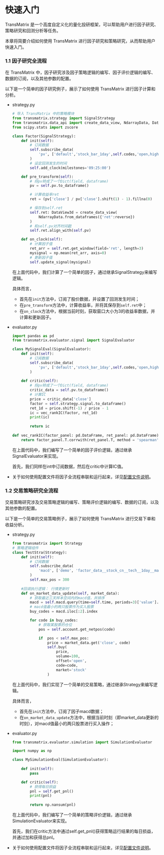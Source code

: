 # 快速入门
TransMatrix 是一个高度自定义化的量化投研框架，可以帮助用户进行因子研究、策略研究和回测分析等任务。

本章将简要介绍如何使用 TransMatrix 进行因子研究和策略研究，从而帮助用户快速入门。



### 1.1 因子研究全流程

在 TransMatrix 中，因子研究涉及因子策略逻辑的编写、因子评价逻辑的编写、数据的订阅，以及其他参数的配置。

以下是一个简单的因子研究例子，展示了如何使用 TransMatrix 进行因子计算和分析。

- strategy.py
    ```python
    # 导入 TransMatrix 中的策略模块
    from transmatrix.strategy import SignalStrategy
    from transmatrix.data_api import create_data_view, NdarrayData, DataView3d, DataView2d
    from scipy.stats import zscore
    
    class Factor(SignalStrategy):
        def init(self):
            # 订阅数据
            self.subscribe_data(
                'pv', ['default','stock_bar_1day',self.codes,'open,high,low,close', 5]
            )
            # 设定回测发生的时间
            self.add_clock(milestones='09:25:00')
    
        def pre_transform(self):
            # 将pv转成了一个Dict(field, dataframe)
            pv = self.pv.to_dataframe()
    
            # 计算收益率ret
            ret = (pv['close'] / pv['close'].shift(1) - 1).fillna(0)
    
            # 保存到self.ret
            self.ret: DataView3d = create_data_view(
                NdarrayData.from_dataframes({'ret':reverse})
            )
            # 和self.pv对齐时间戳
            self.ret.align_with(self.pv)
    
        def on_clock(self):
            # 计算因子值
            ret_arr = self.ret.get_window(field='ret', length=3)
            mysignal = np.mean(ret_arr, axis=0)
            # 更新因子值
            self.update_signal(mysignal)
    ```
    
    在上面代码中，我们计算了一个简单的因子，通过继承SignalStrategy来编写逻辑。
    
    具体而言，
    
    - 首先在`init`方法中，订阅了股价数据，并设置了回测发生时间；
    - 在`pre_transform`方法中，计算收益率，并将其保存到`self.ret`中；
    - 在`on_clock`方法中，根据当前时刻，获取窗口大小为3的收益率数据，并计算和更新因子。
    
- evaluator.py

  ```python
  import pandas as pd
  from transmatrix.evaluator.signal import SignalEvaluator
  
  class MySignalEval(SignalEvaluator):
      def init(self):
          # 订阅数据
          self.subscribe_data(
              'pv', ['default','stock_bar_1day',self.codes,'open,high,low,close', 1]
          )
      
      def critic(self):
          # 将pv转成了一个Dict(field, dataframe)
          critic_data = self.pv.to_dataframe()
          # 计算IC
          price = critic_data['close']
          factor = self.strategy.signal.to_dataframe()
          ret_1d = price.shift(-1) / price - 1
          ic = vec_rankIC(factor, ret_1d)
          print(ic)
          
          return ic
      
  def vec_rankIC(factor_panel: pd.DataFrame, ret_panel: pd.DataFrame):
      return factor_panel.T.corrwith(ret_panel.T, method = 'spearman').mean()
  ```

  在上面代码中，我们编写了一个简单的因子评价逻辑，通过继承SignalEvaluator来实现。

  首先，我们同样在int中订阅数据，然后在critic中计算IC值。

- 关于如何使用配置文件将因子全流程串联和运行起来，详见[配置文件说明](https://transquant.github.io/TransMatrixAPI.github.io/#/6_%E5%8F%82%E6%95%B0%E9%85%8D%E7%BD%AE/configer)。



### 1.2 交易策略研究全流程

交易策略研究涉及交易策略逻辑的编写、策略评价逻辑的编写、数据的订阅，以及其他参数的配置。

以下是一个简单的交易策略例子，展示了如何使用 TransMatrix 进行交易下单和收益分析。

- strategy.py

  ```python
  from transmatrix import Strategy
  # 策略逻辑组件
  class TestStra(Strategy):
      def init(self):
          # 订阅数据
          self.subscribe_data(
              'macd', ['demo', 'factor_data__stock_cn__tech__1day__macd', self.codes, 'value', 10]
          )
          self.max_pos = 300
      
      #回调执行逻辑： 行情更新时
      def on_market_data_update(self, market_data):
          # 获取最近三天样本空间内的macd值，并排序
          macd = self.macd.query(time=self.time, periods=3)['value'].mean().sort_values() 
          # macd值最小的两只股票作为买入股票
          buy_codes = macd.iloc[:2].index 
  
          for code in buy_codes:
              # 获取某股票的仓位
              pos = self.account.get_netpos(code)
  
              if  pos < self.max_pos:
                  price = market_data.get('close', code)
                  self.buy(
                      price, 
                      volume=100, 
                      offset='open', 
                      code=code, 
                      market='stock'
                  )
  ```
  
  在上面代码中，我们实现了一个简单的交易策略，通过继承Strategy来编写逻辑。
  
  具体而言，
  
  - 首先在`init`方法中，订阅了因子macd数据；
  - 在`on_market_data_update`方法中，根据当前时刻（即market_data更新的时刻），对macd值最小的两只股票进行买入操作；
  
- evaluator.py

  ```python
  from transmatrix.evaluator.simulation import SimulationEvaluator
  
  import numpy as np
  
  class MySimulationEval(SimulationEvaluator):
      
      def init(self):
          pass
  
      def critic(self):
          # 获得每日损益
          pnl = self.get_pnl()      
          print(pnl)
          
          return np.nansum(pnl)
  ```

  在上面代码中，我们编写了一个简单的策略评价逻辑，通过继承SimulationEvaluator来实现。

  首先，我们在critic方法中通过self.get_pnl()获得策略运行结果的每日损益，并通过加和获得总pnl。

- 关于如何使用配置文件将因子全流程串联和运行起来，详见[配置文件说明](https://transquant.github.io/TransMatrixAPI.github.io/#/6_%E5%8F%82%E6%95%B0%E9%85%8D%E7%BD%AE/configer)。